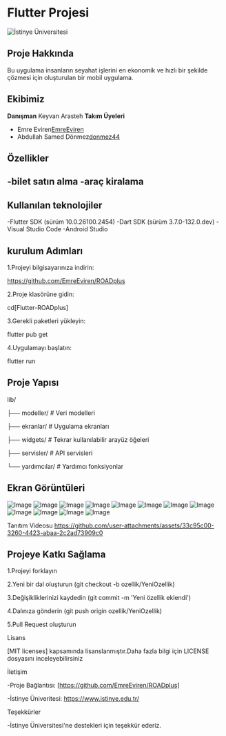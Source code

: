 # Flutter Projesi

![İstinye Üniversitesi](https://camo.githubusercontent.com/134ae6afe36e02ada64a289ccd8339c9a031c9f6e81073962b446689bc21781e/68747470733a2f2f7777772e756e69746564656475636174696f6e2e636f6d2f6c696e6b6c6f676f63682f697374696e79652d756e69766572736974792d6c6f676f2e706e67)

## Proje Hakkında 
 Bu uygulama insanların seyahat işlerini en ekonomik ve hızlı bir şekilde çözmesi için oluşturulan bir mobil uygulama.

 ## Ekibimiz

 **Danışman** Keyvan Arasteh
 **Takım Üyeleri**
 - Emre Eviren[EmreEviren](https://github.com/EmreEviren)
 - Abdullah Samed Dönmez[donmez44](https://github.com/donmez44)

## Özellikler
-bilet satın alma
-araç kiralama
-

   ## Kullanılan teknolojiler
   -Flutter SDK (sürüm 10.0.26100.2454)
   -Dart SDK (sürüm 3.7.0-132.0.dev)
   -Visual Studio Code
   -Android Studio

   ## kurulum Adımları
   1.Projeyi bilgisayarınıza indirin:
   
   https://github.com/EmreEviren/ROADplus

   2.Proje klasörüne gidin:

   cd[Flutter-ROADplus]

   3.Gerekli paketleri yükleyin:

   flutter  pub  get

   4.Uygulamayı başlatın:

   flutter  run

   ## Proje Yapısı

   
lib/

├── modeller/ # Veri modelleri

├── ekranlar/ # Uygulama ekranları

├── widgets/ # Tekrar kullanılabilir arayüz öğeleri

├── servisler/ # API servisleri

└── yardımcılar/ # Yardımcı fonksiyonlar


## Ekran Görüntüleri
![Image](https://github.com/user-attachments/assets/98173c0a-5bd1-4021-8a28-2d1e8fbda2dd)
![Image](https://github.com/user-attachments/assets/815c7c60-bbc7-4f61-af36-534135f09343)
![Image](https://github.com/user-attachments/assets/b2afca5f-8d3b-49e0-946b-ae0804c14c4b)
![Image](https://github.com/user-attachments/assets/b75fc2c4-a034-4085-9dfb-21a136f8c244)
![Image](https://github.com/user-attachments/assets/cc0c9749-b614-4c41-994f-72d72ae2332b)
![Image](https://github.com/user-attachments/assets/a08da1a6-1db6-4d5c-8ab1-0feba5f8e816)
![Image](https://github.com/user-attachments/assets/bee47573-3ad9-4e1b-bb7c-9e5588df742b)
![Image](https://github.com/user-attachments/assets/02e41588-1891-4e86-8f4b-a5ec7d7aa076)
![Image](https://github.com/user-attachments/assets/bd4e78ff-7602-4093-a6ec-ba06df646e52)
![Image](https://github.com/user-attachments/assets/408dd608-8c18-48d6-a8b8-0694328a798e)
![Image](https://github.com/user-attachments/assets/d5b84f9d-705a-4a9e-ad2f-e2025484722d)
![Image](https://github.com/user-attachments/assets/22471995-12b2-4c91-84b4-570edcfc8d95)





Tanıtım Videosu
https://github.com/user-attachments/assets/33c95c00-3260-4423-abaa-2c2ad73909c0







## Projeye Katkı Sağlama
1.Projeyi forklayın

2.Yeni bir dal oluşturun (git checkout -b ozellik/YeniOzellik)

3.Değişikliklerinizi kaydedin (git commit -m 'Yeni özellik eklendi')

4.Dalınıza gönderin (git push origin ozellik/YeniOzellik)

5.Pull Request oluşturun

Lisans

[MIT licenses] kapsamında lisanslanmıştır.Daha fazla bilgi için LICENSE dosyasını inceleyebilirsiniz

İletişim

-Proje Bağlantısı: [https://github.com/EmreEviren/ROADplus]

-İstinye Üniveritesi: https://www.istinye.edu.tr/

Teşekkürler

-İstinye Üniversitesi'ne destekleri için teşekkür ederiz.
